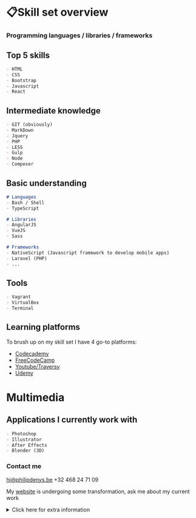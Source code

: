 # 📋Skill set overview
### Programming languages / libraries / frameworks

## Top 5 skills
```markdown
- HTML
- CSS
- Bootstrap
- Javascript
- React
```
## Intermediate knowledge
```markdown
- GIT (obviously)
- MarkDown
- Jquery
- PHP 
- LESS
- Gulp
- Node
- Composer

```
## Basic understanding
```markdown
# Languages
- Bash / Shell
- TypeScript

# Libraries
- AngularJS
- VueJS
- Sass

# Frameworks
- NativeScript (Javascript framework to develop mobile apps)
- Laravel (PHP)
- ...
```
## Tools
```markdown
- Vagrant
- VirtualBox
- Terminal
```

## Learning platforms
To brush up on my skill set I have 4 go-to platforms:
- [Codecademy](https://www.codecademy.com/users/philipdenys/achievements)
- [FreeCodeCamp](https://www.freecodecamp.org/philipdenys)
- [Youtube/Traversy](https://youtu.be/UnTQVlqmDQ0)
- [Udemy](https://www.udemy.com/user/philipdenys/)

# Multimedia
## Applications I currently work with 
```markdown
- Photoshop
- Illustrator
- After Effects
- Blender (3D)
```

### Contact me

hi@philipdenys.be
+32 468 24 71 09

My [website](https://www.philipdenys.be) is undergoing some transformation, ask me about my current work

<details><summary>Click here for extra information</summary>
<p>

👨🏽‍💻 I used markdown/git to make this *skill set overview*💻📲 

</p>
</details>
